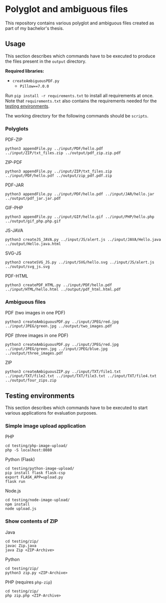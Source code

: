# Polyglot and ambiguous files

This repository contains various polyglot and ambiguous files created as part of my bachelor's thesis.

## Usage

This section describes which commands have to be executed to produce the files present in the `output` directory.

**Required libraries:**
- `createAmbiguousPDF.py`
    - `Pillow==7.0.0`

Run `pip install -r requirements.txt` to install all requirements at once. Note that `requirements.txt` also contains the requirements needed for the [testing environments](#testing-environments).

The working directory for the following commands should be `scripts`.

### Polyglots

PDF-ZIP

```
python3 appendFile.py ../input/PDF/hello.pdf ../input/ZIP/txt_files.zip ../output/pdf_zip.zip.pdf
```

ZIP-PDF

```
python3 appendFile.py ../input/ZIP/txt_files.zip ../input/PDF/hello.pdf ../output/zip_pdf.pdf.zip
```

PDF-JAR

```
python3 appendFile.py ../input/PDF/hello.pdf ../input/JAR/hello.jar ../output/pdf_jar.jar.pdf
```

GIF-PHP

```
python3 appendFile.py ../input/GIF/hello.gif ../input/PHP/hello.php ../output/gif_php.php.gif
```

JS-JAVA

```
python3 createJS_JAVA.py ../input/JS/alert.js ../input/JAVA/Hello.java ../output/Hello.java.html
```

SVG-JS

```
python3 createSVG_JS.py ../input/SVG/hello.svg ../input/JS/alert.js ../output/svg_js.svg
```

PDF-HTML

```
python3 createPDF_HTML.py ../input/PDF/hello.pdf ../input/HTML/hello.html ../output/pdf_html.html.pdf
```

### Ambiguous files

PDF (two images in one PDF)

```
python3 createAmbiguousPDF.py ../input/JPEG/red.jpg ../input/JPEG/green.jpg ../output/two_images.pdf
```

PDF (three images in one PDF)

```
python3 createAmbiguousPDF.py ../input/JPEG/red.jpg ../input/JPEG/green.jpg ../input/JPEG/blue.jpg ../output/three_images.pdf
```

ZIP

```
python3 createAmbiguousZIP.py ../input/TXT/file1.txt ../input/TXT/file2.txt ../input/TXT/file3.txt ../input/TXT/file4.txt ../output/four_zips.zip
```

## Testing environments

This section describes which commands have to be executed to start various applications for evaluation purposes.

### Simple image upload application

PHP

```
cd testing/php-image-upload/
php -S localhost:8080
```

Python (Flask)

```
cd testing/python-image-upload/
pip install flask flask-csp
export FLASK_APP=upload.py
flask run
```

Node.js

```
cd testing/node-image-upload/
npm install
node upload.js
```

### Show contents of ZIP

Java

```
cd testing/zip/
javac Zip.java
java Zip <ZIP-Archive>
```

Python

```
cd testing/zip/
python3 zip.py <ZIP-Archive>
```

PHP (requires `php-zip`)

```
cd testing/zip/
php zip.php <ZIP-Archive>
```
